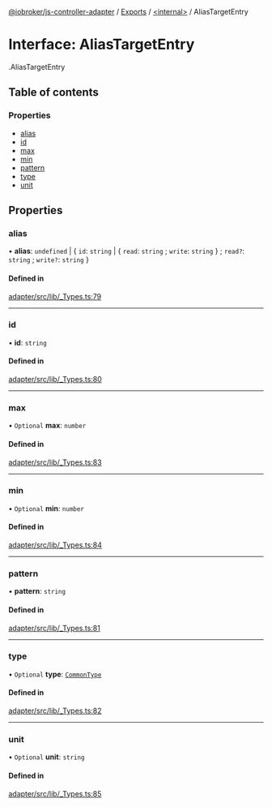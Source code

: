 [@iobroker/js-controller-adapter](../README.md) / [Exports](../modules.md) / [<internal\>](../modules/internal_.md) / AliasTargetEntry

# Interface: AliasTargetEntry

[<internal>](../modules/internal_.md).AliasTargetEntry

## Table of contents

### Properties

- [alias](internal_.AliasTargetEntry.md#alias)
- [id](internal_.AliasTargetEntry.md#id)
- [max](internal_.AliasTargetEntry.md#max)
- [min](internal_.AliasTargetEntry.md#min)
- [pattern](internal_.AliasTargetEntry.md#pattern)
- [type](internal_.AliasTargetEntry.md#type)
- [unit](internal_.AliasTargetEntry.md#unit)

## Properties

### alias

• **alias**: `undefined` \| { `id`: `string` \| { `read`: `string` ; `write`: `string`  } ; `read?`: `string` ; `write?`: `string`  }

#### Defined in

[adapter/src/lib/_Types.ts:79](https://github.com/ioBroker/ioBroker.js-controller/blob/a0c54039/packages/adapter/src/lib/_Types.ts#L79)

___

### id

• **id**: `string`

#### Defined in

[adapter/src/lib/_Types.ts:80](https://github.com/ioBroker/ioBroker.js-controller/blob/a0c54039/packages/adapter/src/lib/_Types.ts#L80)

___

### max

• `Optional` **max**: `number`

#### Defined in

[adapter/src/lib/_Types.ts:83](https://github.com/ioBroker/ioBroker.js-controller/blob/a0c54039/packages/adapter/src/lib/_Types.ts#L83)

___

### min

• `Optional` **min**: `number`

#### Defined in

[adapter/src/lib/_Types.ts:84](https://github.com/ioBroker/ioBroker.js-controller/blob/a0c54039/packages/adapter/src/lib/_Types.ts#L84)

___

### pattern

• **pattern**: `string`

#### Defined in

[adapter/src/lib/_Types.ts:81](https://github.com/ioBroker/ioBroker.js-controller/blob/a0c54039/packages/adapter/src/lib/_Types.ts#L81)

___

### type

• `Optional` **type**: [`CommonType`](../modules/internal_.md#commontype)

#### Defined in

[adapter/src/lib/_Types.ts:82](https://github.com/ioBroker/ioBroker.js-controller/blob/a0c54039/packages/adapter/src/lib/_Types.ts#L82)

___

### unit

• `Optional` **unit**: `string`

#### Defined in

[adapter/src/lib/_Types.ts:85](https://github.com/ioBroker/ioBroker.js-controller/blob/a0c54039/packages/adapter/src/lib/_Types.ts#L85)
